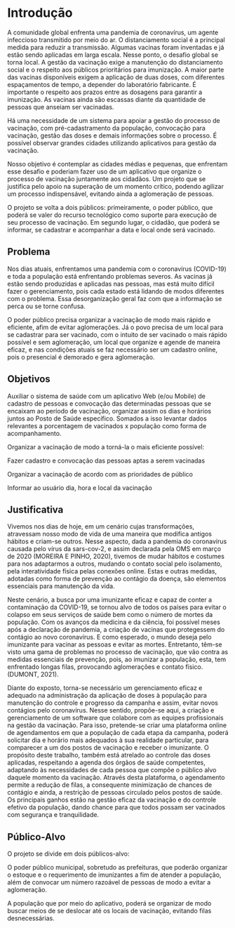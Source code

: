 # Introdução

A comunidade global enfrenta uma pandemia de coronavírus, um agente infeccioso transmitido por meio do ar. O distanciamento social é a principal medida para reduzir a transmissão. Algumas vacinas foram inventadas e já estão sendo aplicadas em larga escala. Nesse ponto, o desafio global se torna local. A gestão da vacinação exige a manutenção do distanciamento social e o respeito aos públicos prioritários para imunização. A maior parte das vacinas disponíveis exigem a aplicação de duas doses, com diferentes espaçamentos de tempo, a depender do laboratório fabricante. É importante o respeito aos prazos entre as dosagens para garantir a imunização. As vacinas ainda são escassas diante da quantidade de pessoas que anseiam ser vacinadas.  

Há uma necessidade de um sistema para apoiar a gestão do processo de vacinação, com pré-cadastramento da população, convocação para vacinação, gestão das doses e demais informações sobre o processo.  É possível observar grandes cidades utilizando aplicativos para gestão da vacinação.  

Nosso objetivo é contemplar as cidades médias e pequenas, que enfrentam esse desafio e poderiam fazer uso de um aplicativo que organize o processo de vacinação juntamente aos cidadãos.  Um projeto que se justifica pelo apoio na superação de um momento crítico, podendo agilizar um processo indispensável, evitando ainda a aglomeração de pessoas.  

O projeto se volta a dois públicos: primeiramente, o poder público, que poderá se valer do recurso tecnológico como suporte para execução de seu processo de vacinação. Em segundo lugar, o cidadão, que poderá se informar, se cadastrar e acompanhar a data e local onde será vacinado.

## Problema

Nos dias atuais, enfrentamos uma pandemia com o coronavírus (COVID-19) e toda a população está enfrentando problemas severos. As vacinas já estão sendo produzidas e aplicadas nas pessoas, mas está muito difícil fazer o gerenciamento, pois cada estado está lidando de modos diferentes com o problema. Essa desorganização geral faz com que a informação se perca ou se torne confusa.  

O poder público precisa organizar a vacinação de modo mais rápido e eficiente, afim de evitar aglomerações. Já o povo precisa de um local para se cadastrar para ser vacinado, com o intuito de ser vacinado o mais rápido possível e sem aglomeração, um local que organize e agende de maneira eficaz, e nas condições atuais se faz necessário ser um cadastro online, pois o presencial é demorado e gera aglomeração. 

## Objetivos

Auxiliar o sistema de saúde com um aplicativo Web (e/ou Mobile) de cadastro de pessoas e convocação das determinadas pessoas que se encaixam ao período de vacinação, organizar assim os dias e horários juntos ao Posto de Saúde específico. Somados a isso levantar dados relevantes a porcentagem de vacinados x população como forma de acompanhamento. 

Organizar a vacinação de modo a torná-la o mais eficiente possível: 

Fazer cadastro e convocação das pessoas aptas a serem vacinadas 

Organizar a vacinação de acordo com as prioridades de público 

Informar ao usuário dia, hora e local da vacinação 

## Justificativa

Vivemos nos dias de hoje, em um cenário cujas transformações, atravessam nosso modo de vida de uma maneira que modifica antigos hábitos e criam-se outros. Nesse aspecto, dada a pandemia do coronavírus causada pelo vírus da sars-cov-2, e assim declarada pela OMS em março de 2020 (MOREIRA E PINHO, 2020), tivemos de mudar hábitos e costumes para nos adaptarmos a outros, mudando o contato social pelo isolamento, pela interatividade física pelas conexões online. Estas e outras medidas, adotadas como forma de prevenção ao contágio da doença, são elementos essenciais para manutenção da vida. 

Neste cenário, a busca por uma imunizante eficaz e capaz de conter a contaminação da COVID-19, se tornou alvo de todos os países para evitar o colapso em seus serviços de saúde bem como o número de mortes da população. Com os avanços da medicina e da ciência, foi possível meses após a declaração de pandemia, a criação de vacinas que protegessem do contágio ao novo coronavírus. E como esperado, o mundo deseja pelo imunizante para vacinar as pessoas e evitar as mortes. Entretanto, têm-se visto uma gama de problemas no processo de vacinação, que vão contra as medidas essenciais de prevenção, pois, ao imunizar a população, esta, tem enfrentado longas filas, provocando aglomerações e contato físico. (DUMONT, 2021). 

Diante do exposto, torna-se necessário um gerenciamento eficaz e adequado na administração da aplicação de doses à população para manutenção do controle e progresso da campanha e assim, evitar novos contágios pelo coronavírus. Nesse sentido, propõe-se aqui, a criação e gerenciamento de um software que colabore com as equipes profissionais na gestão da vacinação. Para isso, pretende-se criar uma plataforma online de agendamentos em que a população de cada etapa da campanha, poderá solicitar dia e horário mais adequados à sua realidade particular, para comparecer a um dos postos de vacinação e receber o imunizante. O propósito deste trabalho, também está atrelado ao controle das doses aplicadas, respeitando a agenda dos órgãos de saúde competentes, adaptando às necessidades de cada pessoa que compõe o público alvo daquele momento da vacinação. Através desta plataforma, o agendamento permite a redução de filas, a consequente minimização de chances de contágio e ainda, a restrição de pessoas circulado pelos postos de saúde. Os principais ganhos estão na gestão eficaz da vacinação e do controle efetivo da população, dando chance para que todos possam ser vacinados com segurança e tranquilidade.  

## Público-Alvo

O projeto se divide em dois públicos-alvo:  

O poder público municipal, sobretudo as prefeituras, que poderão organizar o estoque e o requerimento de imunizantes a fim de atender a população, além de convocar um número razoável de pessoas de modo a evitar a aglomeração. 

A população que por meio do aplicativo, poderá se organizar de modo buscar meios de se deslocar até os locais de vacinação, evitando filas desnecessárias.

